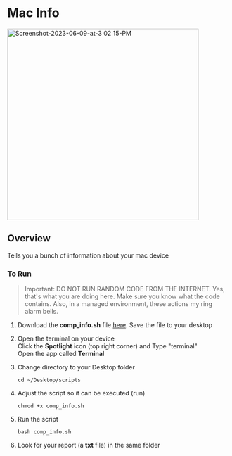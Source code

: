 # Mac Info
<img width="435" alt="Screenshot-2023-06-09-at-3 02 15-PM" src="https://github.com/ITAutomator/MacInfo/assets/135157036/a0a0c97d-b90c-4c12-9e56-a13bb928f38b">

## Overview
Tells you a bunch of information about your mac device

### To Run
> Important: DO NOT RUN RANDOM CODE FROM THE INTERNET. Yes, that's what
> you are doing here. Make sure you know what the code contains. Also,
> in a managed environment, these actions my ring alarm bells.
1. Download the **comp_info.sh** file [here](https://github.com/ITAutomator/mac_info/blob/main/comp_info.sh). 
Save the file to your desktop

2. Open the terminal on your device<br>
Click the **Spotlight** icon (top right corner) and Type "terminal"<br>
Open the app called **Terminal**

4. Change directory to your Desktop folder

       cd ~/Desktop/scripts

5. Adjust the script so it can be executed (run)

       chmod +x comp_info.sh
 
6. Run the script

       bash comp_info.sh

7. Look for your report (a **txt** file) in the same folder
